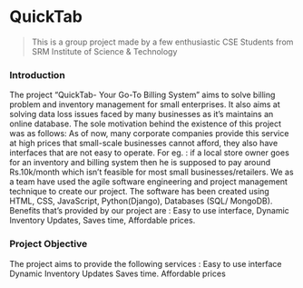 # QuickTab

>This is a group project made by a few enthusiastic CSE Students from SRM Institute of Science & Technology


### Introduction

The project “QuickTab- Your Go-To Billing System” aims to solve billing problem and inventory management for small enterprises. It also aims at solving data loss issues faced by many businesses as it’s maintains an online database. The sole motivation behind the existence of this project was as follows: As of now, many corporate companies provide this service at high prices that small-scale businesses cannot afford, they also have interfaces that are not easy to operate. For eg. : if a local store owner goes for an inventory and billing system then he is supposed to pay around Rs.10k/month which isn’t feasible for most small businesses/retailers. We as a team have used the agile software engineering and project management technique to create our project. The software has been created using HTML, CSS, JavaScript, Python(Django), Databases (SQL/ MongoDB). Benefits that’s provided by our project are : Easy to use interface, Dynamic Inventory Updates, Saves time, Affordable prices.

### Project Objective

The project aims to provide the following services : 
Easy to use interface
 Dynamic Inventory Updates
 Saves time.
 Affordable prices 
